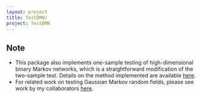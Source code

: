 ```yaml
---
layout: project
title: TestBMN/
project: TestBMN
---
```


Note
-----
 - This package also implements one-sample testing of high-dimensional binary Markov networks, which is a straightforward modification of the two-sample test. Details on the method implemented are available [here](/papers/ma-bmn).
 - For related work on testing Gaussian Markov random fields, please see work by my collaborators [here](http://www-stat.wharton.upenn.edu/~tcai/paper/Testing-Differential-Network.pdf).

